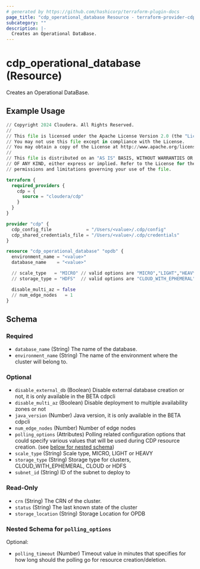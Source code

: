 ```yaml
---
# generated by https://github.com/hashicorp/terraform-plugin-docs
page_title: "cdp_operational_database Resource - terraform-provider-cdp"
subcategory: ""
description: |-
  Creates an Operational DataBase.
---
```


# cdp_operational_database (Resource)

Creates an Operational DataBase.

## Example Usage

```terraform
// Copyright 2024 Cloudera. All Rights Reserved.
//
// This file is licensed under the Apache License Version 2.0 (the "License").
// You may not use this file except in compliance with the License.
// You may obtain a copy of the License at http://www.apache.org/licenses/LICENSE-2.0.
//
// This file is distributed on an "AS IS" BASIS, WITHOUT WARRANTIES OR CONDITIONS
// OF ANY KIND, either express or implied. Refer to the License for the specific
// permissions and limitations governing your use of the file.

terraform {
  required_providers {
    cdp = {
      source = "cloudera/cdp"
    }
  }
}

provider "cdp" {
  cdp_config_file             = "/Users/<value>/.cdp/config"
  cdp_shared_credentials_file = "/Users/<value>/.cdp/credentials"
}

resource "cdp_operational_database" "opdb" {
  environment_name = "<value>"
  database_name    = "<value>"

  // scale_type   = "MICRO" // valid options are "MICRO","LIGHT","HEAVY"
  // storage_type = "HDFS"  // valid options are "CLOUD_WITH_EPHEMERAL","CLOUD","HDFS"

  disable_multi_az = false
  // num_edge_nodes   = 1
}
```

<!-- schema generated by tfplugindocs -->
## Schema

### Required

- `database_name` (String) The name of the database.
- `environment_name` (String) The name of the environment where the cluster will belong to.

### Optional

- `disable_external_db` (Boolean) Disable external database creation or not, it is only available in the BETA cdpcli
- `disable_multi_az` (Boolean) Disable deployment to multiple availability zones or not
- `java_version` (Number) Java version, it is only available in the BETA cdpcli
- `num_edge_nodes` (Number) Number of edge nodes
- `polling_options` (Attributes) Polling related configuration options that could specify various values that will be used during CDP resource creation. (see [below for nested schema](#nestedatt--polling_options))
- `scale_type` (String) Scale type, MICRO, LIGHT or HEAVY
- `storage_type` (String) Storage type for clusters, CLOUD_WITH_EPHEMERAL, CLOUD or HDFS
- `subnet_id` (String) ID of the subnet to deploy to

### Read-Only

- `crn` (String) The CRN of the cluster.
- `status` (String) The last known state of the cluster
- `storage_location` (String) Storage Location for OPDB

<a id="nestedatt--polling_options"></a>
### Nested Schema for `polling_options`

Optional:

- `polling_timeout` (Number) Timeout value in minutes that specifies for how long should the polling go for resource creation/deletion.


